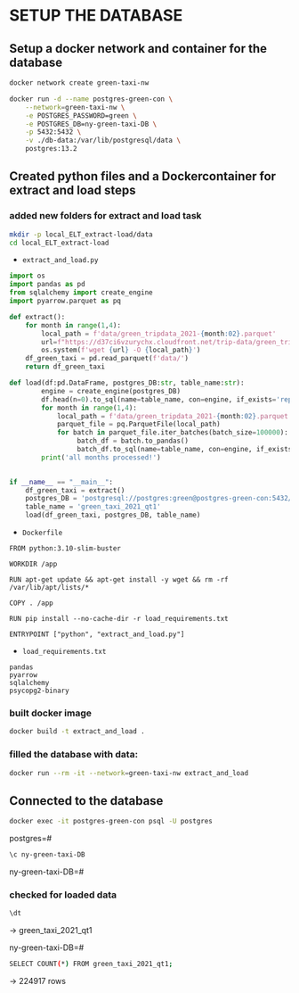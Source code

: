 # SETUP THE DATABASE

## Setup a docker network and container for the database
```sh
docker network create green-taxi-nw
```

```sh
docker run -d --name postgres-green-con \
    --network=green-taxi-nw \
    -e POSTGRES_PASSWORD=green \
    -e POSTGRES_DB=ny-green-taxi-DB \
    -p 5432:5432 \
    -v ./db-data:/var/lib/postgresql/data \
    postgres:13.2
```

## Created python files and a Dockercontainer for extract and load steps

### added new folders for extract and load task
```sh
mkdir -p local_ELT_extract-load/data
cd local_ELT_extract-load
```

+ ``extract_and_load.py``
```python
import os
import pandas as pd 
from sqlalchemy import create_engine
import pyarrow.parquet as pq

def extract():
    for month in range(1,4):
        local_path = f'data/green_tripdata_2021-{month:02}.parquet'
        url=f"https://d37ci6vzurychx.cloudfront.net/trip-data/green_tripdata_2021-{month:02}.parquet"
        os.system(f'wget {url} -O {local_path}')
    df_green_taxi = pd.read_parquet(f'data/')
    return df_green_taxi

def load(df:pd.DataFrame, postgres_DB:str, table_name:str):
        engine = create_engine(postgres_DB)
        df.head(n=0).to_sql(name=table_name, con=engine, if_exists='replace')
        for month in range(1,4):
            local_path = f'data/green_tripdata_2021-{month:02}.parquet'
            parquet_file = pq.ParquetFile(local_path)
            for batch in parquet_file.iter_batches(batch_size=100000):
                 batch_df = batch.to_pandas()
                 batch_df.to_sql(name=table_name, con=engine, if_exists='append', index=False)
        print('all months processed!')
  

if __name__ == "__main__": 
    df_green_taxi = extract()
    postgres_DB = 'postgresql://postgres:green@postgres-green-con:5432/ny-green-taxi-DB'
    table_name = 'green_taxi_2021_qt1'
    load(df_green_taxi, postgres_DB, table_name) 
```
+ ``Dockerfile``
```docker
FROM python:3.10-slim-buster 

WORKDIR /app

RUN apt-get update && apt-get install -y wget && rm -rf /var/lib/apt/lists/*

COPY . /app 

RUN pip install --no-cache-dir -r load_requirements.txt

ENTRYPOINT ["python", "extract_and_load.py"]
```


+ ``load_requirements.txt``
```text
pandas
pyarrow
sqlalchemy
psycopg2-binary
```

### built docker image
```sh
docker build -t extract_and_load .
```

### filled the database with data:
```sh
docker run --rm -it --network=green-taxi-nw extract_and_load
```
## Connected to the database
```sh
docker exec -it postgres-green-con psql -U postgres 
```
postgres=#
```sh
\c ny-green-taxi-DB
```
ny-green-taxi-DB=#

### checked for loaded data
```sh
\dt
```
&rarr; green_taxi_2021_qt1

ny-green-taxi-DB=#

```sh
SELECT COUNT(*) FROM green_taxi_2021_qt1;
```

&rarr; 224917 rows
